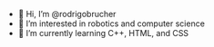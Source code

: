 - 👋 Hi, I’m @rodrigobrucher
- 👀 I’m interested in robotics and computer science
- 🌱 I’m currently learning C++, HTML, and CSS
